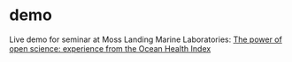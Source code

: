 # demo

Live demo for seminar at Moss Landing Marine Laboratories: 
[The power of open science: experience from the Ocean Health Index
](https://docs.google.com/presentation/d/1frhNFr-Lf5KZCzJtYMRSim2-iZ72zAJZ__0YrqAdbs8/edit#slide=id.g374cf80252_0_622)
